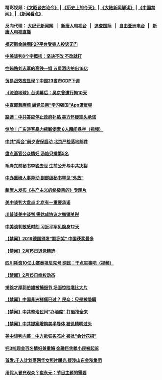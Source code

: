 #### 精彩视频：[《文昭谈古论今》](http://95.179.137.68/wenzhao) | [《历史上的今天》](http://95.179.137.68/today-in-history) | [《大陆新闻解读》](http://95.179.137.68/ntdtv-comedy) | [《中国禁闻》](http://95.179.137.68/ntdtv-news) | [《新闻看点》](http://95.179.137.68/news-insight) 

 #### 反向代理： [大纪元新闻网](http://95.179.137.68:10080/) &nbsp;&nbsp;|&nbsp;&nbsp; [新唐人电视台](http://95.179.137.68:8000/) &nbsp;&nbsp;|&nbsp;&nbsp; [追查国际](http://95.179.137.68:10010/) &nbsp;&nbsp;|&nbsp;&nbsp; [自由亚洲电台](http://95.179.137.68:9800/) &nbsp;&nbsp;|&nbsp;&nbsp; [新唐人电视直播](http://95.179.137.68/) 

#### [福迈斯金融圈P2P平台受害人投诉无门](../pages/prog204/a102513438.md?t=02161537) 

#### [中美谈判8个字概括：坚决不改 不改就打](../pages/prog204/a102513260.md?t=02161537) 


#### [性贿赂刘志军的高铁一姐 五星酒店拍出16亿](../pages/prog204/a102513327.md?t=02161537) 

#### [贸易战效应显现？中国23省市GDP下调](../pages/prog204/a102513326.md?t=02161537) 

#### [《流浪地球》台词幕后：吴京曾遭行拘10天](../pages/prog204/a102513271.md?t=02161537) 

#### [中宣部惹麻烦 逼党员用“学习强国”App遭反弹](../pages/prog204/a102512763.md?t=02161537) 

#### [路透：中共答应停止政府补贴 美方怀疑空头承诺](../pages/prog204/a102512930.md?t=02161537) 

#### [惊险！广东游客暴力摇断钢索 6人瞬间悬空（视频）](../pages/prog204/a102513240.md?t=02161537) 

#### [中共“两会”前夕安保启动   北京严检落地邮件](../pages/prog204/a102513222.md?t=02161537) 

#### [盘点高官公众情妇 汤灿只排第5名](../pages/prog204/a102513168.md?t=02161537) 

#### [毛泽东前秘书李锐去世  生前公开与中共决裂](../pages/prog204/a102513205.md?t=02161537) 

#### [中办重磅人事异动 副部级秘书罕见“外放”](../pages/prog204/a102513184.md?t=02161537) 

#### [新唐人发布《共产主义的终极目的》专题片](../pages/prog204/a102512819.md?t=02161537) 

#### [美中谈判大盘点 北京有一重要承诺](../pages/prog204/a102513131.md?t=02161537) 

#### [川普谈美中谈判 需达成协议才撤销关税](../pages/prog204/a102513015.md?t=02161537) 

#### [中美谈判敏感时刻  习近平罕见隐身12天](../pages/prog204/a102513099.md?t=02161537) 

#### [【禁闻】2019德国颁发“剽窃奖” 中国获奖最多](../pages/prog204/a102512899.md?t=02161537) 

#### [【禁闻】2月15日退党精选](../pages/prog204/a102513042.md?t=02161537) 

#### [四川耗资10亿山寨泰坦尼克号 网民：干点实事吧（视频）](../pages/prog204/a102512973.md?t=02161537) 

#### [【禁闻】2月15日维权动态](../pages/prog204/a102513002.md?t=02161537) 

#### [揭徐才厚郭伯雄被捕细节 场面惊险堪比大片](../pages/prog204/a102474095.md?t=02161537) 


#### [【禁闻】中国非洲猪瘟已过？ 民众：只是被隐瞒](../pages/prog204/a102512948.md?t=02161537) 

#### [【禁闻】中共整治民间“办酒席” 打砸抢全来](../pages/prog204/a102512944.md?t=02161537) 

#### [【禁闻】中共提案增购美半导体 被讥精明过头](../pages/prog204/a102512839.md?t=02161537) 

#### [美中谈判内幕：中方欲狂买芯片 被批“会计花招”](../pages/prog204/a102512885.md?t=02161537) 

#### [拥3吨现金百名情妇兼重婚 金融巨贪赖小民被起诉](../pages/prog204/a102512791.md?t=02161537) 

#### [首发:千人计划落网华女照片曝光 疑涉山东金泓集团](../pages/prog204/a102512762.md?t=02161537) 

#### [用假人冒充观众？崔永元：节目主题的需要](../pages/prog204/a102512697.md?t=02161537) 


